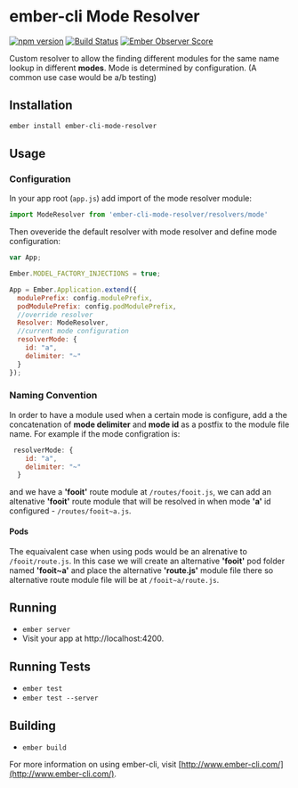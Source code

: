 # ember-cli Mode Resolver
[![npm version](https://badge.fury.io/js/ember-cli-mode-resolver.svg)](http://badge.fury.io/js/ember-cli-mode-resolver)
[![Build Status](https://travis-ci.org/DudaDev/ember-cli-mode-resolver.svg)](https://travis-ci.org/DudaDev/ember-cli-mode-resolver) 
[![Ember Observer Score](http://emberobserver.com/badges/ember-cli-mode-resolver.svg)](http://emberobserver.com/addons/ember-cli-mode-resolver)

Custom resolver to allow the finding different modules for the same name lookup in different **modes**.
Mode is determined by configuration.
(A common use case would be a/b testing) 

## Installation

```sh
ember install ember-cli-mode-resolver
```
## Usage
### Configuration
In your app root (`app.js`) add import of the mode resolver module: 
```javascript
import ModeResolver from 'ember-cli-mode-resolver/resolvers/mode'
```
Then oveveride the default resolver with mode resolver and define mode configuration:
```javascript
var App;

Ember.MODEL_FACTORY_INJECTIONS = true;

App = Ember.Application.extend({
  modulePrefix: config.modulePrefix,
  podModulePrefix: config.podModulePrefix,
  //override resolver
  Resolver: ModeResolver,
  //current mode configuration
  resolverMode: {
  	id: "a",
  	delimiter: "~"
  }
});
```
### Naming Convention
In order to have a module used when a certain mode is configure, add a the concatenation of **mode delimiter** and **mode id** as a postfix to the module file name. 
For example if the mode configration is:
```javascript 
 resolverMode: {
  	id: "a",
  	delimiter: "~"
  }
```
and we have a **'fooit'** route module at `/routes/fooit.js`, we can add an altenative **'fooit'** route module that will be resolved in when mode **'a'** id configured - `/routes/fooit~a.js`.
#### Pods
The equaivalent case when using pods would be an alrenative to `/fooit/route.js`.
In this case we will create an alternative **'fooit'** pod folder named **'fooit~a'** and place the alternative **'route.js'** module file there so alternative route module file will be at `/fooit~a/route.js`. 

## Running

* `ember server`
* Visit your app at http://localhost:4200.

## Running Tests

* `ember test`
* `ember test --server`

## Building

* `ember build`

For more information on using ember-cli, visit [http://www.ember-cli.com/](http://www.ember-cli.com/).
